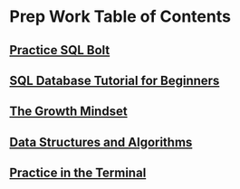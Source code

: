 # Prep Work Table of Contents

## [Practice SQL Bolt](./PracticeSqlBolt.md)

## [SQL Database Tutorial for Beginners](./sqlDatabaseTutorialForBeginners.md)

## [The Growth Mindset](./TheGrowthMindset.md)

## [Data Structures and Algorithms](./DataStructuresAndAlgorithms.md)

## [Practice in the Terminal](./PracticeInTheTerminal.md)